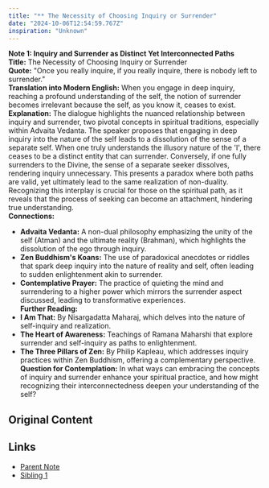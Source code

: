 ```yaml
---
title: "** The Necessity of Choosing Inquiry or Surrender"
date: "2024-10-06T12:54:59.767Z"
inspiration: "Unknown"
---
```



**Note 1: Inquiry and Surrender as Distinct Yet Interconnected Paths**  
**Title:** The Necessity of Choosing Inquiry or Surrender  
**Quote:** "Once you really inquire, if you really inquire, there is nobody left to surrender."  
**Translation into Modern English:** When you engage in deep inquiry, reaching a profound understanding of the self, the notion of surrender becomes irrelevant because the self, as you know it, ceases to exist.  
**Explanation:** The dialogue highlights the nuanced relationship between inquiry and surrender, two pivotal concepts in spiritual traditions, especially within Advaita Vedanta. The speaker proposes that engaging in deep inquiry into the nature of the self leads to a dissolution of the sense of a separate self. When one truly understands the illusory nature of the 'I', there ceases to be a distinct entity that can surrender. Conversely, if one fully surrenders to the Divine, the sense of a separate seeker dissolves, rendering inquiry unnecessary. This presents a paradox where both paths are valid, yet ultimately lead to the same realization of non-duality. Recognizing this interplay is crucial for those on the spiritual path, as it reveals that the process of seeking can become an attachment, hindering true understanding.  
**Connections:**  
- **Advaita Vedanta:** A non-dual philosophy emphasizing the unity of the self (Atman) and the ultimate reality (Brahman), which highlights the dissolution of the ego through inquiry.  
- **Zen Buddhism's Koans:** The use of paradoxical anecdotes or riddles that spark deep inquiry into the nature of reality and self, often leading to sudden enlightenment akin to surrender.  
- **Contemplative Prayer:** The practice of quieting the mind and surrendering to a higher power which mirrors the surrender aspect discussed, leading to transformative experiences.   
**Further Reading:**   
- **I Am That:** By Nisargadatta Maharaj, which delves into the nature of self-inquiry and realization.  
- **The Heart of Awareness:** Teachings of Ramana Maharshi that explore surrender and self-inquiry as paths to enlightenment.  
- **The Three Pillars of Zen:** By Philip Kapleau, which addresses inquiry practices within Zen Buddhism, offering a complementary perspective.  
**Question for Contemplation:** In what ways can embracing the concepts of inquiry and surrender enhance your spiritual practice, and how might recognizing their interconnectedness deepen your understanding of the self?

## Original Content



## Links

- [Parent Note](/parent-note.md)
- [Sibling 1](/zettel1.md)
